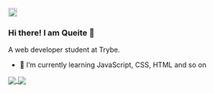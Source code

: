 <a href='https://www.linkedin.com/in/queitesc/'><img alt="linkedin" src="https://img.shields.io/badge/LinkedIn-0077B5?style=for-the-badge&logo=linkedin&logoColor=white" height='18px'/></a>

### Hi there! I am Queite 👋
A web developer student at Trybe.

- 🌱 I’m currently learning JavaScript, CSS, HTML and so on

<a href="https://github.com/queite/github-readme-stats">
  <img align="center" src="https://github-readme-stats.vercel.app/api/top-langs/?username=queite&layout=compact&theme=radical" />
</a>

<a href="https://github.com/queite/github-readme-stats">
  <img align="center" src="https://github-readme-stats.vercel.app/api?username=queite&theme=radical&show_icons=true" />
</a>
<!--
**queite/queite** is a ✨ _special_ ✨ repository because its `README.md` (this file) appears on your GitHub profile.

Here are some ideas to get you started:

- 🔭 I’m currently working on ...
- 👯 I’m looking to collaborate on ...
- 🤔 I’m looking for help with ...
- 💬 Ask me about ...
- 📫 How to reach me: ...
- 😄 Pronouns: ...
- ⚡ Fun fact: ...
-->
